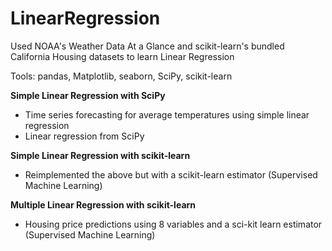 # LinearRegression

Used NOAA's Weather Data At a Glance and scikit-learn's bundled California Housing datasets to learn Linear Regression

Tools: pandas, Matplotlib, seaborn, SciPy, scikit-learn

**Simple Linear Regression with SciPy**
- Time series forecasting for average temperatures using simple linear regression
- Linear regression from SciPy

**Simple Linear Regression with scikit-learn**
- Reimplemented the above but with a scikit-learn estimator (Supervised Machine Learning)

**Multiple Linear Regression with scikit-learn**
- Housing price predictions using 8 variables and a sci-kit learn estimator (Supervised Machine Learning)
